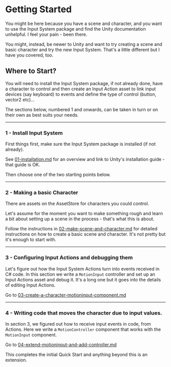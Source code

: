 # Getting Started

You might be here because you have a scene and character, and
you want to use the Input System package and find the Unity
documentation unhelpful. I feel your pain - been there.

You might, instead, be newer to Unity and want to try creating
a scene and basic character and try the new Input System.
That's a little different but I have you covered, too.

## Where to Start?

You will need to install the Input System package, if not already done,
have a character to control and then create an Input Action asset
to link input devices (say keyboard) to events and define the type
of control (button, vector2 etc)...

The sections below, numbered 1 and onwards, can be taken
in turn or on their own as best suits your needs.

--------------------------------------------------------

### 1 - Install Input System

First things first, make sure the Input System package is installed
(if not already).

See [01-installation.md](./installation.md) for
an overview and link to Unity's installation guide - that guide is OK.

Then choose one of the two starting points below.

--------------------------------------------------------

### 2 - Making a basic Character

There are assets on the AssetStore for characters you could control.

Let's assume for the moment you want to make something rough and learn a bit
about setting up a scene in the process - that's what this is about.

Follow the instructions in [02-make-scene-and-character.md](./02-make-scene-and-character.md)
for detailed instructions on how to create a basic scene and
character. It's not pretty but it's enough to start with.

--------------------------------------------------------

### 3 - Configuring Input Actions and debugging them

Let's figure out how the Input System Actions turn into events received in C# code.
In this section we write a `MotionInput` controller and set up an Input Actions
asset and debug it. It's a long one but it goes into the details of editing
Input Actions.

Go to [03-create-a-character-motioninput-component.md](./03-create-a-character-motioninput-component.md)

--------------------------------------------------------

### 4 - Writing code that moves the character due to input values.

In section 3, we figured out how to receive input events in code, from Actions.
Here we write a `MotionController` component that works with the `MotionInput` component.

Go to [04-extend-motioninput-and-add-controller.md](./04-extend-motioninput-and-add-controller.md)

This completes the initial Quick Start and anything beyond this is an extension.


